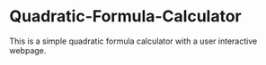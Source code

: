 # Quadratic-Formula-Calculator

This is a simple quadratic formula calculator with a user interactive webpage. 
